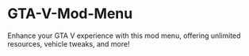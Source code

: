 # GTA-V-Mod-Menu
Enhance your GTA V experience with this mod menu, offering unlimited resources, vehicle tweaks, and more!
